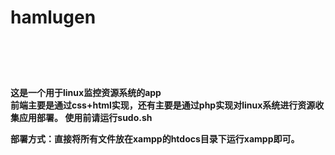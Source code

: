 <h1>hamlugen<h1>
<br><h4>这是一个用于linux监控资源系统的app<br/>
前端主要是通过css+html实现，还有主要是通过php实现对linux系统进行资源收集应用部署。</ h4 >
使用前请运行sudo.sh
  
  
部署方式：直接将所有文件放在xampp的htdocs目录下运行xampp即可。
